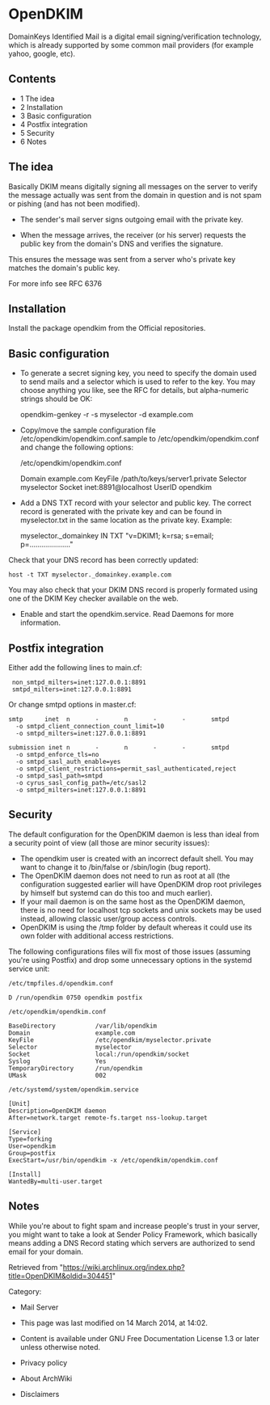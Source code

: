 OpenDKIM
========

DomainKeys Identified Mail is a digital email signing/verification
technology, which is already supported by some common mail providers
(for example yahoo, google, etc).

Contents
--------

-   1 The idea
-   2 Installation
-   3 Basic configuration
-   4 Postfix integration
-   5 Security
-   6 Notes

The idea
--------

Basically DKIM means digitally signing all messages on the server to
verify the message actually was sent from the domain in question and is
not spam or pishing (and has not been modified).

-   The sender's mail server signs outgoing email with the private key.

-   When the message arrives, the receiver (or his server) requests the
    public key from the domain's DNS and verifies the signature.

This ensures the message was sent from a server who's private key
matches the domain's public key.

For more info see RFC 6376

Installation
------------

Install the package opendkim from the Official repositories.

Basic configuration
-------------------

-   To generate a secret signing key, you need to specify the domain
    used to send mails and a selector which is used to refer to the key.
    You may choose anything you like, see the RFC for details, but
    alpha-numeric strings should be OK:

    opendkim-genkey -r -s myselector -d example.com

-   Copy/move the sample configuration file
    /etc/opendkim/opendkim.conf.sample to /etc/opendkim/opendkim.conf
    and change the following options:

    /etc/opendkim/opendkim.conf

    Domain                  example.com
    KeyFile                 /path/to/keys/server1.private
    Selector                myselector
    Socket                  inet:8891@localhost
    UserID                  opendkim

-   Add a DNS TXT record with your selector and public key. The correct
    record is generated with the private key and can be found in
    myselector.txt in the same location as the private key. Example:

    myselector._domainkey   IN	 TXT	"v=DKIM1; k=rsa; s=email; p=...................."

Check that your DNS record has been correctly updated:

    host -t TXT myselector._domainkey.example.com

You may also check that your DKIM DNS record is properly formated using
one of the DKIM Key checker available on the web.

-   Enable and start the opendkim.service. Read Daemons for more
    information.

Postfix integration
-------------------

Either add the following lines to main.cf:

     non_smtpd_milters=inet:127.0.0.1:8891
     smtpd_milters=inet:127.0.0.1:8891

Or change smtpd options in master.cf:

    smtp      inet  n       -       n       -       -       smtpd
      -o smtpd_client_connection_count_limit=10
      -o smtpd_milters=inet:127.0.0.1:8891

    submission inet n       -       n       -       -       smtpd
      -o smtpd_enforce_tls=no
      -o smtpd_sasl_auth_enable=yes
      -o smtpd_client_restrictions=permit_sasl_authenticated,reject
      -o smtpd_sasl_path=smtpd
      -o cyrus_sasl_config_path=/etc/sasl2
      -o smtpd_milters=inet:127.0.0.1:8891

Security
--------

The default configuration for the OpenDKIM daemon is less than ideal
from a security point of view (all those are minor security issues):

-   The opendkim user is created with an incorrect default shell. You
    may want to change it to /bin/false or /sbin/login (bug report).
-   The OpenDKIM daemon does not need to run as root at all (the
    configuration suggested earlier will have OpenDKIM drop root
    privileges by himself but systemd can do this too and much earlier).
-   If your mail daemon is on the same host as the OpenDKIM daemon,
    there is no need for localhost tcp sockets and unix sockets may be
    used instead, allowing classic user/group access controls.
-   OpenDKIM is using the /tmp folder by default whereas it could use
    its own folder with additional access restrictions.

The following configurations files will fix most of those issues
(assuming you're using Postfix) and drop some unnecessary options in the
systemd service unit:

    /etc/tmpfiles.d/opendkim.conf

    D /run/opendkim 0750 opendkim postfix

    /etc/opendkim/opendkim.conf

    BaseDirectory           /var/lib/opendkim
    Domain                  example.com
    KeyFile                 /etc/opendkim/myselector.private
    Selector                myselector
    Socket                  local:/run/opendkim/socket
    Syslog                  Yes
    TemporaryDirectory      /run/opendkim
    UMask                   002

    /etc/systemd/system/opendkim.service

    [Unit]
    Description=OpenDKIM daemon
    After=network.target remote-fs.target nss-lookup.target

    [Service]
    Type=forking
    User=opendkim
    Group=postfix
    ExecStart=/usr/bin/opendkim -x /etc/opendkim/opendkim.conf

    [Install]
    WantedBy=multi-user.target

Notes
-----

While you're about to fight spam and increase people's trust in your
server, you might want to take a look at Sender Policy Framework, which
basically means adding a DNS Record stating which servers are authorized
to send email for your domain.

Retrieved from
"https://wiki.archlinux.org/index.php?title=OpenDKIM&oldid=304451"

Category:

-   Mail Server

-   This page was last modified on 14 March 2014, at 14:02.
-   Content is available under GNU Free Documentation License 1.3 or
    later unless otherwise noted.
-   Privacy policy
-   About ArchWiki
-   Disclaimers
